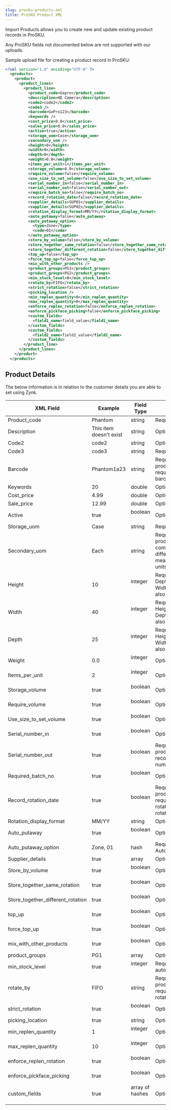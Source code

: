 ```yaml
---
slug: prosku-products-xml
title: ProSKU Product XML
---
```

Import Products allows you to create new and update existing product records in ProSKU. 

Any ProSKU fields not documented below are not supported with our uploads. 

Sample upload file for creating a product record in ProSKU:

```xml
<?xml version="1.0" encoding="UTF-8" ?>
  <products>
    <product>
      <product_lines>
        <product_line>
          <product_code>Gopro</product_code>
          <description>HD Camera</description>
          <code2>code2</code2>
          <code3 />
          <barcode>GoPro123</barcode>
          <keywords />
          <cost_price>0.0</cost_price>
          <sales_price>0.0</sales_price>
          <active>true</active>
          <storage_uom>Case</storage_uom>
          <secondary_uom />
          <height>0</height>
          <width>0</width>
          <depth>0</depth>
          <weight>0.0</weight>
          <items_per_unit>1</items_per_unit>
          <storage_volume>0.0</storage_volume>
          <require_volume>false</require_volume>
          <use_size_to_set_volume>false</use_size_to_set_volume>
          <serial_number_in>false</serial_number_in>
          <serial_number_out>false</serial_number_out>
          <require_batch_no>false</require_batch_no>
          <record_rotation_date>false</record_rotation_date>
          <supplier_details>SUP01</supplier_details>
          <supplier_details>SUP02</supplier_details>
          <rotation_display_format>MM/YY</rotation_display_format>
          <auto_putaway>false</auto_putaway>
          <auto_putaway_option>
            <type>Zone</type>
            <code>01</code>
          </auto_putaway_option>
          <store_by_volume>false</store_by_volume>
          <store_together_same_rotation>false</store_together_same_rotation>
          <store_together_different_rotation>false</store_together_different_rotation>
          <top_up>false</top_up>
          <force_top_up>false</force_top_up>
          <mix_with_other_products />
          <product_groups>PG1</product_groups>
          <product_groups>PG2</product_groups>
          <min_stock_level>0</min_stock_level>
          <rotate_by>FIFO</rotate_by>
          <strict_rotation>false</strict_rotation>
          <picking_location />
          <min_replen_quantity>0</min_replen_quantity>
          <max_replen_quantity>0</max_replen_quantity>
          <enforce_replen_rotation>false</enforce_replen_rotation>
          <enforce_pickface_picking>false</enforce_pickface_picking>
          <custom_fields>
            <field1_name>field_value</field1_name>
          </custom_fields>
          <custom_fields>
            <field2_name>field2_value</field2_name>
          </custom_fields>
        </product_line>
      </product_lines>
    </product>
  </products>
```

## Product Details
The below information is in relation to the customer details you are able to set using Zynk.

| XML Field | Example | Field Type | Input |
| --- | --- | --- | --- |
| Product_code | Phantom | string | Required |
| Description | This item doesn't exist | string  | Optional |
| Code2 | code2 | string | Optional |
| Code3 |code3 | string | Required |
| Barcode | Phantom1a23 | string   | Required if product requires barcode |
| Keywords | 20  | double   | Optional  |
| Cost_price | 4.99  | double   | Optional  |
| Sale_price | 12.99  | double  | Optional |
| Active | true  | boolean   | Optional  |
| Storage_uom | Case | string   | Required |
| Secondary_uom | Each | string   | Required if product comes on different measuring units |
| Height | 10 | integer   | Required if Depth and Width are also recorded |
| Width | 40 | integer   | Required if Height and Depth are also recorded |
| Depth | 25 | integer   | Required if Height and Width are also recorded |
| Weight | 0.0 | integer   | Optional  |
| Items_per_unit | 2 | integer   | Optional  |
| Storage_volume | true  | boolean   | Optional  |
| Require_volume | true  | boolean   | Optional  |
| Use_size_to_set_volume | true  | boolean   | Optional  |
| Serial_number_in | true  | boolean   | Optional  |
| Serial_number_out | true  | boolean   | Required if product records serial numbers in |
| Required_batch_no | true  | boolean   | Optional  |
| Record_rotation_date | true  | boolean   | Required if product requires rotation by rotation date |
| Rotation_display_format | MM/YY | string   | Optional  |
| Auto_putaway | true  | boolean   | Optional  |
| Auto_putaway_option | Zone, 01 | hash   | Required if Auto_putaway |
| Supplier_details | true  | array   | Optional  |
| Store_by_volume | true  | boolean   | Optional  |
| Store_together_same_rotation | true  | boolean   | Optional  |
| Store_together_different_rotation | true  | boolean   | Optional  |
| top_up | true  | boolean   | Optional  |
| force_top_up | true  | boolean   | Optional  |
| mix_with_other_products | true  | boolean   | Optional  |
| product_groups | PG1 | array   | Optional  |
| min_stock_level | true  | integer   | Required if auto_putaway |
| rotate_by | FIFO | string   | Required if product requires rotation |
| strict_rotation | true  | boolean   | Optional  |
| picking_location | true  | string   | Optional  |
| min_replen_quantity | 1 | integer   | Optional  |
| max_replen_quantity | 10 | integer   | Optional  |
| enforce_replen_rotation | true  | boolean   | Optional  |
| enforce_pickface_picking | true  | boolean   | Optional  |
| custom_fields | true  | array of hashes   | Optional  |


